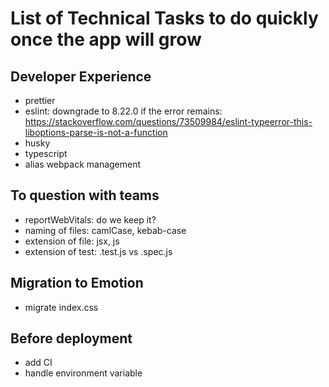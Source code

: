 # List of Technical Tasks to do quickly once the app will grow

## Developer Experience
  - prettier
  - eslint: downgrade to 8.22.0 if the error remains: https://stackoverflow.com/questions/73509984/eslint-typeerror-this-liboptions-parse-is-not-a-function
  - husky
  - typescript
  - alias webpack management

## To question with teams
  - reportWebVitals: do we keep it?
  - naming of files: camlCase, kebab-case
  - extension of file: jsx, js
  - extension of test: .test.js vs .spec.js

## Migration to Emotion
  - migrate index.css

## Before deployment
  - add CI
  - handle environment variable
